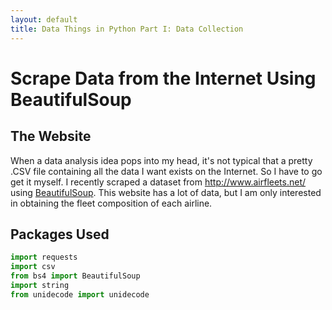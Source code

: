 ```yaml
---
layout: default
title: Data Things in Python Part I: Data Collection
---
```

Scrape Data from the Internet Using BeautifulSoup
=================================================

The Website
-----------
When a data analysis idea pops into my head, it's not typical that a pretty .CSV file containing all the data I want exists on the Internet. So I have to go get it myself. I recently scraped a dataset from http://www.airfleets.net/ using [BeautifulSoup](http://www.crummy.com/software/BeautifulSoup/bs4/doc/). This website has a lot of data, but I am only interested in obtaining the fleet composition of each airline.

Packages Used
-------------
```python
import requests
import csv
from bs4 import BeautifulSoup
import string
from unidecode import unidecode
```

